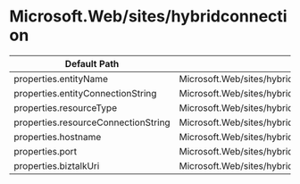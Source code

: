 # Microsoft.Web/sites/hybridconnection

| Default Path | Alias |
|---|---|
| properties.entityName | Microsoft.Web/sites/hybridconnection/entityName |
| properties.entityConnectionString | Microsoft.Web/sites/hybridconnection/entityConnectionString |
| properties.resourceType | Microsoft.Web/sites/hybridconnection/resourceType |
| properties.resourceConnectionString | Microsoft.Web/sites/hybridconnection/resourceConnectionString |
| properties.hostname | Microsoft.Web/sites/hybridconnection/hostname |
| properties.port | Microsoft.Web/sites/hybridconnection/port |
| properties.biztalkUri | Microsoft.Web/sites/hybridconnection/biztalkUri |

